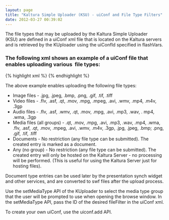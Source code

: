 ```yaml
---
layout: page
title: "Kaltura Simple Uploader (KSU) - uiConf and File Type Filters"
date: 2012-03-27 00:39:02
---
```


The file types that may be uploaded by the Kaltura Simple Uploader (KSU) are defined in a uiConf xml file that is located on the Kaltura servers and is retrieved by the KUploader using the uiConfId specified in flashVars.

### The following xml shows an example of a uiConf file that enables uploading various  file types:

<div class="geshifilter">
  <div class="xml geshifilter-xml">
    {% highlight xml %}<fileFilters default="image"> <fileFilter id="image" description="images" extensions="*.jpg;*.jpeg;*.bmp;*.png;*.gif;*.tif;*.tiff"entryType="1" mediaType="2" /> <fileFilter id="video" description="videos"extensions="*.flv;*.asf;*.qt;*.mov;*.mpg;*.mpeg;*.avi;*.wmv;*.mp4; *.m4v;*.3gp" type="1" entryType="1"mediaType="1" /> <fileFilter id="audio" description="audio"extensions="*.flv;*.asf;*.wmv;*.qt;*.mov;*.mpg;*.avi;*.mp3;*.wav;*. mp4;*.wma;*.3gp" entryType="1"mediaType="5" /> <fileFilter id="media" description="images/videos/audio"extensions="*.qt;*.mov;*.mpg;*.avi;*.mp3;*.wav;*.mp4;*.wma;*.flv;*.asf;*.qt;*.mov;*.mpeg;*.avi;*.wmv;*.m4v;*.3gp;*.jpg;*.jpeg;*.bmp; *.png;*.gif;*.tif;*.tiff" entryType="1" mediaType="‐1" /> <fileFilter id="documents" description="documents" extensions="*.*" entryType="10" mediaType="‐1" /> <fileFilter id="any" description="documents/images/videos/audio" extensions="*.*" entryType="‐1"mediaType="‐1" /> </fileFilters>{% endhighlight %}
  </div>
</div>

The above example enables uploading the following file types:

<ul class="bb-list">
  <li>
    Image files - .jpg, .jpeg, .bmp, .png, .gif, .tif, .tiff 
  </li>
  <li>
    Video files - .flv, .asf, .qt, .mov, .mpg, .mpeg, .avi, .wmv, .mp4, .m4v, .3gp 
  </li>
  <li>
    Audio files - .flv, .asf, .wmv, .qt, .mov, .mpg, .avi, .mp3, .wav, . mp4, .wma, .3gp 
  </li>
  <li>
    Media files (all groups) - .qt, .mov, .mpg, .avi, .mp3, .wav, .mp4, .wma, .flv, .asf, .qt, .mov, .mpeg, .avi, .wmv, .m4v, .3gp, .jpg, .jpeg, .bmp; .png, .gif, .tif, .tiff 
  </li>
  <li>
    Documents - No restriction (any file type can be submitted). The created entry is marked as a document.
  </li>
  <li>
    Any (no group) - No restriction (any file type can be submitted). The created entry will only be hosted on the Kaltura Server - no processing will be performed. (This is useful for using the Kaltura Server just for hosting files).
  </li>
</ul>

<p class="mce-note-graphic">
  Document type entries can be used later by the presentation synch widget and other services, and are converted to swf files after the upload process.
</p>

Use the setMediaType API of the KUploader to select the media type group that the user will be prompted to use when opening the browse window. In the setMediaType API, pass the ID of the desired fileFilter in the uiConf xml.

To create your own uiConf, use the uiconf.add API.